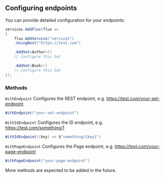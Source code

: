 ﻿## Configuring endpoints

You can provide detailed configuration for your endpoints:

```csharp
services.AddFlux(flux =>
{
    flux.AddService("service1")
    .UsingRest("https://test.com")

    .AddSet<Author>()
    // Configure this Set

    .AddSet<Book>()
    // Configure this Set
});
```

### Methods

`WithEndpoint` Configures the REST endpoint, e.g. https://test.com/your-set-endpoint

```csharp
WithEndpoint("your-set-endpoint")
```

`WithIdEndpoint` Configures the ID endpoint, e.g. https://test.com/something/1

```csharp
WithIdEndpoint((key) => $"something/{key}")
```

`WithPageEndpoint` Configures the Page endpoint, e.g. https://test.com/your-page-endpoint

```csharp
WithPageEndpoint("your-page-endpoint")
```

More methods are expected to be added in the future.